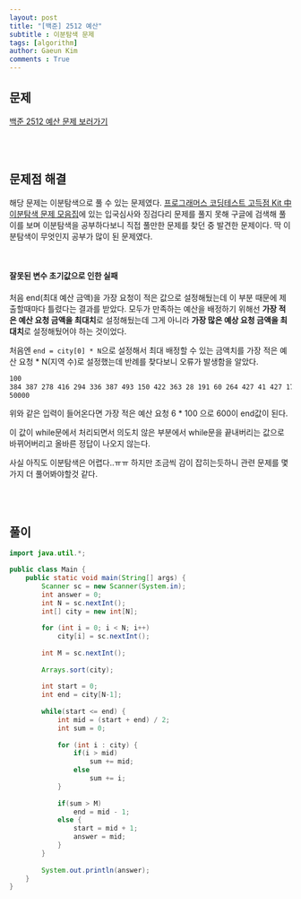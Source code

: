 ```yaml
---
layout: post
title: "[백준] 2512 예산"
subtitle : 이분탐색 문제
tags: [algorithm]
author: Gaeun Kim
comments : True
---
```


<h2>문제</h2>

[백준 2512 예산 문제 보러가기](https://www.acmicpc.net/problem/2512)

<br><br>

<h2>문제점 해결</h2>

해당 문제는 이분탐색으로 풀 수 있는 문제였다. [프로그래머스 코딩테스트 고득점 Kit 中 이분탐색 문제 모음집](https://programmers.co.kr/learn/courses/30/parts/12486)에 있는 입국심사와 징검다리 문제를 풀지 못해 구글에 검색해 풀이를 보며 이분탐색을 공부하다보니 직접 풀만한 문제를 찾던 중 발견한 문제이다. 딱 이분탐색이 무엇인지 공부가 많이 된 문제였다.

<br>

#### 잘못된 변수 초기값으로 인한 실패

처음 end(최대 예산 금액)을 가장 요청이 적은 값으로 설정해뒀는데 이 부분 때문에 제출할때마다 틀렸다는 결과를 받았다. 모두가 만족하는 예산을 배정하기 위해선 **가장 적은 예산 요청 금액을 최대치**로 설정해뒀는데 그게 아니라 **가장 많은 예상 요청 금액을 최대치**로 설정해뒀어야 하는 것이었다.

처음엔 `end = city[0] * N`으로 설정해서 최대 배정할 수 있는 금액치를 가장 적은 예산 요청 * N(지역 수)로 설정했는데 반례를 찾다보니 오류가 발생함을 알았다.

```html
100
384 387 278 416 294 336 387 493 150 422 363 28 191 60 264 427 41 427 173 237 212 369 68 430 283 31 363 124 68 136 430 303 23 59 70 168 394 457 12 43 230 374 422 420 285 38 199 325 316 371 414 27 92 481 457 374 363 171 497 282 306 426 85 328 337 6 347 230 314 358 125 396 83 46 315 368 435 365 44 251 88 309 277 179 289 85 404 152 255 400 433 61 177 369 240 13 227 87 95 40 
50000
```

위와 같은 입력이 들어온다면 가장 적은 예산 요청 6 * 100 으로 600이 end값이 된다.

이 값이 while문에서 처리되면서 의도치 않은 부분에서 while문을 끝내버리는 값으로 바뀌어버리고 올바른 정답이 나오지 않는다.

사실 아직도 이분탐색은 어렵다..ㅠㅠ 하지만 조금씩 감이 잡히는듯하니 관련 문제를 몇가지 더 풀어봐야할것 같다.

<br><br>

<h2>풀이</h2>

```java
import java.util.*;

public class Main {
	public static void main(String[] args) {
		Scanner sc = new Scanner(System.in);
		int answer = 0;
		int N = sc.nextInt();
		int[] city = new int[N];
		
		for (int i = 0; i < N; i++)
			city[i] = sc.nextInt();
		
		int M = sc.nextInt();
		
		Arrays.sort(city);
		
		int start = 0;
		int end = city[N-1];
		
		while(start <= end) {
			int mid = (start + end) / 2;
			int sum = 0;
			
			for (int i : city) {
				if(i > mid)
					sum += mid;
				else
					sum += i;
			}
			
			if(sum > M)
				end = mid - 1;
			else {
				start = mid + 1;
				answer = mid;
			}
		}
		
		System.out.println(answer);
	}
}
```

